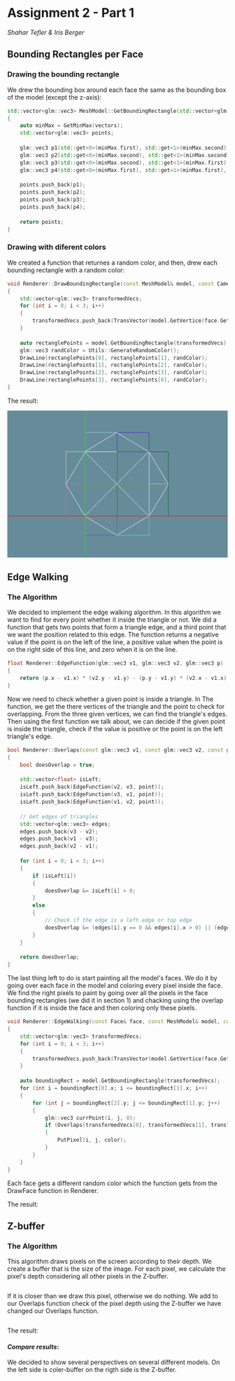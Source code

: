 # Assignment 2 - Part 1
*Shahar Tefler & Iris Berger*

## Bounding Rectangles per Face
### Drawing the bounding rectangle
We drew the bounding box around each face the same as the bounding box of the model (except the z-axis):

```cpp
std::vector<glm::vec3> MeshModel::GetBoundingRectangle(std::vector<glm::vec3> vectors) const
{
	auto minMax = GetMinMax(vectors);
	std::vector<glm::vec3> points;

	glm::vec3 p1(std::get<0>(minMax.first), std::get<1>(minMax.second), std::get<2>(minMax.first));
	glm::vec3 p2(std::get<0>(minMax.second), std::get<1>(minMax.second), std::get<2>(minMax.first));
	glm::vec3 p3(std::get<0>(minMax.second), std::get<1>(minMax.first), std::get<2>(minMax.first));
	glm::vec3 p4(std::get<0>(minMax.first), std::get<1>(minMax.first), std::get<2>(minMax.first));

	points.push_back(p1);
	points.push_back(p2);
	points.push_back(p3);
	points.push_back(p4);

	return points;
}
```

### Drawing with diferent colors
We created a function that returnes a random color, and then, drew each bounding rectangle
with a random color:

```cpp
void Renderer::DrawBoundingRectangle(const MeshModel& model, const Camera& camera, const Face& face)
{
	std::vector<glm::vec3> transformedVecs;
	for (int i = 0; i < 3; i++)
	{
		transformedVecs.push_back(TransVector(model.GetVertice(face.GetVertexIndex(i) - 1), model, camera));
	}

	auto rectanglePoints = model.GetBoundingRectangle(transformedVecs);
	glm::vec3 randColor = Utils::GenerateRandomColor();
	DrawLine(rectanglePoints[0], rectanglePoints[1], randColor);
	DrawLine(rectanglePoints[1], rectanglePoints[2], randColor);
	DrawLine(rectanglePoints[2], rectanglePoints[3], randColor);
	DrawLine(rectanglePoints[3], rectanglePoints[0], randColor);
}
```

The result:

![World Trans](part1_images/color_rectangles.gif)

## Edge Walking
### The Algorithm

We decided to implement the edge walking algorithm. 
In this algorithm we want to find for every point whether it inside the triangle or not. 
We did a function that gets two points that form a triangle edge, and a third point that we want the position related to this edge. 
The function returns a negative value if the point is on the left of the line, a positive value when the point is on the right side of this line, and zero when it is on the line.

```cpp
float Renderer::EdgeFunction(glm::vec3 v1, glm::vec3 v2, glm::vec3 p)
{
	return (p.x - v1.x) * (v2.y - v1.y) - (p.y - v1.y) * (v2.x - v1.x);
}
```

Now we need to check whether a given point is inside a triangle.
In The function, we get the there vertices of the triangle and the point to check for overlapping. From the three given vertices, we can find the triangle's edges. Then using the first function we talk about, we can decide if the given point is inside the triangle, check if the value is positive or the point is on the left triangle's edge. 

```cpp
bool Renderer::Overlaps(const glm::vec3 v1, const glm::vec3 v2, const glm::vec3 v3, const glm::vec3 point)
{
	bool doesOverlap = true;

	std::vector<float> isLeft;
	isLeft.push_back(EdgeFunction(v2, v3, point));
	isLeft.push_back(EdgeFunction(v3, v1, point));
	isLeft.push_back(EdgeFunction(v1, v2, point));

	// Get edges of triangles
	std::vector<glm::vec3> edges;
	edges.push_back(v3 - v2);
	edges.push_back(v1 - v3);
	edges.push_back(v2 - v1);

	for (int i = 0; i < 3; i++)
	{
		if (isLeft[i])
		{
			doesOverlap &= isLeft[i] > 0;
		}
		else
		{
			// Check if the edge is a left edge or top edge
			doesOverlap &= (edges[i].y == 0 && edges[i].x > 0) || (edges[i].y > 0);
		}
	}

	return doesOverlap;
}
```

The last thing left to do is start painting all the model's faces. 
We do it by going over each face in the model and coloring every pixel inside the face. 
We find the right pixels to paint by going over all the pixels in the face bounding rectangles (we did it in section 1) and chacking using the overlap function if it is inside the face and then coloring only these pixels. 

```cpp
void Renderer::EdgeWalking(const Face& face, const MeshModel& model, const Camera& camera, const glm::vec3 color)
{
	std::vector<glm::vec3> transformedVecs;
	for (int i = 0; i < 3; i++)
	{
		transformedVecs.push_back(TransVector(model.GetVertice(face.GetVertexIndex(i) - 1), model, camera));
	}

	auto boundingRect = model.GetBoundingRectangle(transformedVecs);
	for (int i = boundingRect[0].x; i <= boundingRect[1].x; i++)
	{
		for (int j = boundingRect[2].y; j <= boundingRect[1].y; j++)
		{
			glm::vec3 currPoint(i, j, 0);
			if (Overlaps(transformedVecs[0], transformedVecs[1], transformedVecs[2], currPoint))
			{
				PutPixel(i, j, color);
			}
		}
	}
}
```

Each face gets a different random color which the function gets from the DrawFace function in Renderer.

The result:



## Z-buffer
### The Algorithm

This algorithm draws pixels on the screen according to their depth. We create a buffer that is the size of the image. 
For each pixel, we calculate the pixel's depth considering all other pixels in the Z-buffer.

```cpp

```

If it is closer than we draw this pixel, otherwise we do nothing. 
We add to our Overlaps function check of the pixel depth using the  Z-buffer we have changed our Overlaps function.


```cpp

```


The result:




#### *Compare results*:

We decided to show several perspectives on several different models.
On the left side is coler-buffer on the rigth side is the Z-buffer.
